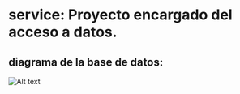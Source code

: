 # service: Proyecto encargado del acceso a datos.

## diagrama de la base de datos:
![Alt text](C:\Users\curso\Desktop\diagramaYoutube.png)